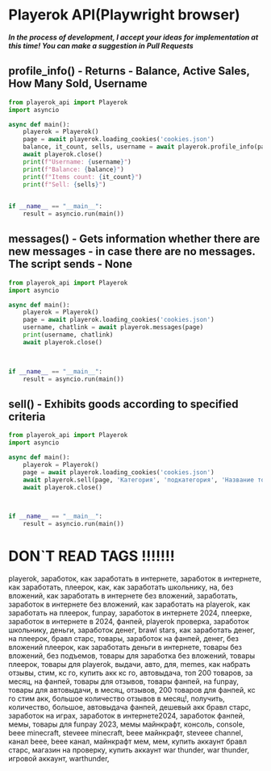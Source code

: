 # Playerok API(Playwright browser)
___In the process of development, I accept your ideas for implementation at this time! You can make a suggestion in Pull Requests___ 

## profile_info() - Returns -  Balance, Active Sales, How Many Sold, Username

```python
from playerok_api import Playerok
import asyncio

async def main():
    playerok = Playerok()
    page = await playerok.loading_cookies('cookies.json')
    balance, it_count, sells, username = await playerok.profile_info(page)
    await playerok.close()
    print(f"Username: {username}")
    print(f"Balance: {balance}")
    print(f"Items count: {it_count}")
    print(f"Sell: {sells}")
    

if __name__ == "__main__":
    result = asyncio.run(main())


```

## messages() - Gets information whether there are new messages - in case there are no messages. The script sends - None
```python
from playerok_api import Playerok
import asyncio

async def main():
    playerok = Playerok()
    page = await playerok.loading_cookies('cookies.json')
    username, chatlink = await playerok.messages(page)
    print(username, chatlink)
    await playerok.close()

    

if __name__ == "__main__":
    result = asyncio.run(main())


```


## sell() - Exhibits goods according to specified criteria
```python
from playerok_api import Playerok
import asyncio

async def main():
    playerok = Playerok()
    page = await playerok.loading_cookies('cookies.json')
    await playerok.sell(page, 'Категория', 'подкатегория', 'Название товара', 'Описание товара', 'Цена товара', 'Путь к изображению', 'Ссылка на товар')
    await playerok.close()

    

if __name__ == "__main__":
    result = asyncio.run(main())

```
# DON`T READ TAGS !!!!!!!
playerok, заработок, как заработать в интернете, заработок в интернете, как заработать, плеерок, как, как заработать школьнику, на, без вложений, как заработать в интернете без вложений, заработать, заработок в интернете без вложений, как заработать на playerok, как заработать на плеерок, funpay, заработок в интернете 2024, плеерке, заработок в интернете в 2024, фанпей, playerok проверка, заработок школьнику, деньги, заработок денег, brawl stars, как заработать денег, на плеерок, бравл старс, товары, заработок на фанпей, денег, без вложений плеерок, как заработать деньги в интернете, товары без вложений, без подъемов, товары для заработка без вложений, товары плеерок, товары для playerok, выдачи, авто, для, memes, как набрать отзывы, стим, кс го, купить акк кс го, автовыдача, топ 200 товаров, за месяц, на фанпей, товары для отзывов, товары фанпей, на funpay, товары для автовыдачи, в месяц, отзывов, 200 товаров для фанпей, кс го стим акк, большое количество отзывов в месяц!, получить, количество, большое, автовыдача фанпей, дешевый акк бравл старс, заработок на играх, заработок в интернете2024, заработок фанпей, мемы, товары для funpay 2023, мемы майнкрафт, консоль, console, beee minecraft, steveee minecraft, beee майнкрафт, steveee channel, канал beee, beee канал, майнкрафт мем, мем, купить аккаунт бравл старс, магазин на проверку, купить аккаунт war thunder, war thunder, игровой аккаунт, warthunder,


